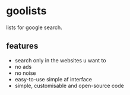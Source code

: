 # goolists

lists for google search.

## features
- search only in the websites u want to 
- no ads
- no noise
- easy-to-use simple af interface
- simple, customisable and open-source code 



  
